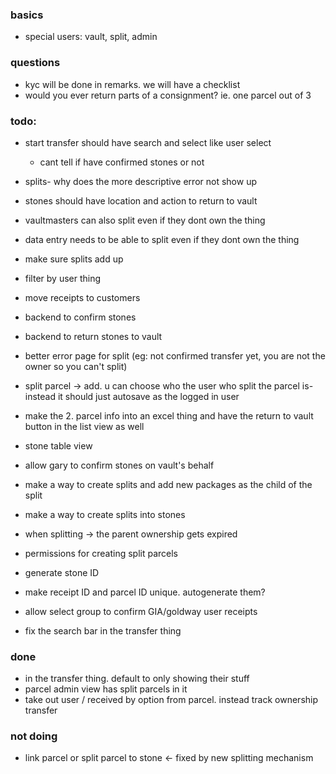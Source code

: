 ### basics
- special users: vault, split, admin


### questions
- kyc will be done in remarks. we will have a checklist
- would you ever return parts of a consignment? ie. one parcel out of 3


### todo:
- start transfer should have search and select like user select
    - cant tell if have confirmed stones or not
- splits- why does the more descriptive error not show up
- stones should have location and action to return to vault
- vaultmasters can also split even if they dont own the thing
- data entry needs to be able to split even if they dont own the thing
- make sure splits add up
- filter by user thing
- move receipts to customers


- backend to confirm stones
- backend to return stones to vault
- better error page for split (eg: not confirmed transfer yet, you are not the owner so you can't split)
- split parcel -> add. u can choose who the user who split the parcel is- instead it should just autosave as the logged in user


- make the 2. parcel info into an excel thing and have the return to vault button in the list view as well
- stone table view

- allow gary to confirm stones on vault's behalf

- make a way to create splits and add new packages as the child of the split
- make a way to create splits into stones
- when splitting -> the parent ownership gets expired
- permissions for creating split parcels

- generate stone ID
- make receipt ID and parcel ID unique. autogenerate them?

- allow select group to confirm GIA/goldway user receipts
- fix the search bar in the transfer thing


### done
- in the transfer thing. default to only showing their stuff
- parcel admin view has split parcels in it
- take out user / received by option from parcel. instead track ownership transfer

### not doing
- link parcel or split parcel to stone <- fixed by new splitting mechanism
